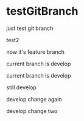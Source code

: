 # testGitBranch

just test git branch

test2

now it's feature branch

current branch is develop

current branch is develop

still develop

develop change again

develop change two
